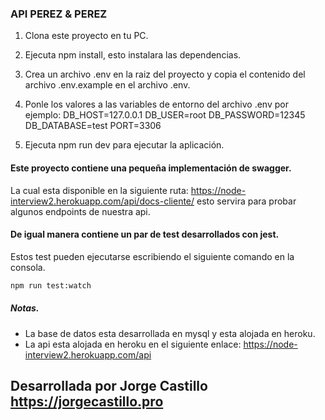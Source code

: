 ### API PEREZ & PEREZ

1. Clona este proyecto en tu PC.
2. Ejecuta npm install, esto instalara las dependencias.
3. Crea un archivo .env en la raiz del proyecto y copia el contenido del archivo .env.example en el archivo .env.
4. Ponle los valores a las variables de entorno del archivo .env por ejemplo:
    DB_HOST=127.0.0.1
	DB_USER=root
    DB_PASSWORD=12345
    DB_DATABASE=test
    PORT=3306

5. Ejecuta npm run dev para ejecutar la aplicación.

####  Este proyecto contiene una pequeña implementación de swagger.
La cual esta disponible en la siguiente ruta:
https://node-interview2.herokuapp.com/api/docs-cliente/
esto servira para probar algunos endpoints de nuestra api.

#### De igual manera contiene un par de test desarrollados con jest.
Estos test pueden ejecutarse escribiendo el siguiente comando en la consola.
```python
npm run test:watch
```
##### Notas.
- La base de datos esta desarrollada en mysql y esta alojada en heroku.
- La api esta alojada en heroku en el siguiente enlace:
https://node-interview2.herokuapp.com/api

## Desarrollada por Jorge Castillo https://jorgecastillo.pro
